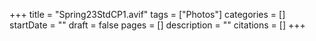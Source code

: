 +++
title = "Spring23StdCP1.avif"
tags = ["Photos"]
categories = []
startDate = ""
draft = false
pages = []
description = ""
citations = []
+++
